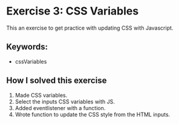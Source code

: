 # Exercise 3: CSS Variables

This an exercise to get practice with updating CSS with Javascript.

## Keywords:
* cssVariables

## How I solved this exercise
1. Made CSS variables.
2. Select the inputs CSS variables with JS.
3. Added eventlistener with a function.
4. Wrote function to update the CSS style from the HTML inputs.
